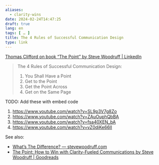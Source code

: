 ```yaml
---
aliases:
  - clarity-wins
date: 2024-02-24T14:47:25
draft: true
lang: en
tags: [ … ]
title: The 4 Rules of Successful Communication Design
type: link
---
```


[Thomas Clifford on book “The Point” by Steve Woodruff  | LinkedIn](https://www.linkedin.com/posts/swoodruff_the-4-rules-of-successful-communication-design-activity-7094288913845932032-FNo-)

> The 4 Rules of Successful Communication Design:
>
> 1. You Shall Have a Point
> 2. Get to the Point
> 3. Get the Point Across
> 4. Get on the Same Page 

TODO: Add these with embed code

1. https://www.youtube.com/watch?v=SL9p3V7g8Zo
2. https://www.youtube.com/watch?v=ZAuOuphQbBA
3. https://www.youtube.com/watch?v=fsa40XEN_bA
4. https://www.youtube.com/watch?v=vZ0diKe66II

See also:

* [What’s The Difference? — stevewoodruff.com](https://www.stevewoodruff.com/blog/whats-the-difference)
* [The Point: How to Win with Clarity-Fueled Communications by Steve Woodruff | Goodreads](https://www.goodreads.com/book/show/165043166-the-point)
